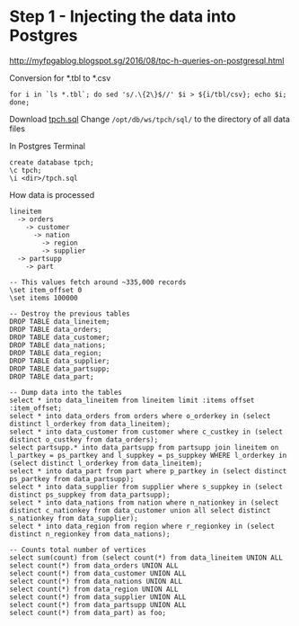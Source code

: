 # Step 1 - Injecting the data into Postgres
http://myfpgablog.blogspot.sg/2016/08/tpc-h-queries-on-postgresql.html

Conversion for *.tbl to *.csv
```
for i in `ls *.tbl`; do sed 's/.\{2\}$//' $i > ${i/tbl/csv}; echo $i; done;
```

Download [tpch.sql](https://drive.google.com/file/d/0Bx98V884cOiAMVlwb29qalRvYjA/view)
Change `/opt/db/ws/tpch/sql/` to the directory of all data files

In Postgres Terminal
```
create database tpch;
\c tpch;
\i <dir>/tpch.sql
```

How data is processed
```
lineitem 
  -> orders
    -> customer
      -> nation
        -> region
        -> supplier
  -> partsupp
    -> part
```

```
-- This values fetch around ~335,000 records
\set item_offset 0
\set items 100000

-- Destroy the previous tables
DROP TABLE data_lineitem;
DROP TABLE data_orders;
DROP TABLE data_customer;
DROP TABLE data_nations;
DROP TABLE data_region;
DROP TABLE data_supplier;
DROP TABLE data_partsupp;
DROP TABLE data_part;

-- Dump data into the tables
select * into data_lineitem from lineitem limit :items offset :item_offset;
select * into data_orders from orders where o_orderkey in (select distinct l_orderkey from data_lineitem);
select * into data_customer from customer where c_custkey in (select distinct o_custkey from data_orders);
select partsupp.* into data_partsupp from partsupp join lineitem on l_partkey = ps_partkey and l_suppkey = ps_suppkey WHERE l_orderkey in (select distinct l_orderkey from data_lineitem);
select * into data_part from part where p_partkey in (select distinct ps_partkey from data_partsupp);
select * into data_supplier from supplier where s_suppkey in (select distinct ps_suppkey from data_partsupp);
select * into data_nations from nation where n_nationkey in (select distinct c_nationkey from data_customer union all select distinct s_nationkey from data_supplier);
select * into data_region from region where r_regionkey in (select distinct n_regionkey from data_nations);

-- Counts total number of vertices
select sum(count) from (select count(*) from data_lineitem UNION ALL
select count(*) from data_orders UNION ALL
select count(*) from data_customer UNION ALL
select count(*) from data_nations UNION ALL
select count(*) from data_region UNION ALL
select count(*) from data_supplier UNION ALL
select count(*) from data_partsupp UNION ALL
select count(*) from data_part) as foo;
```